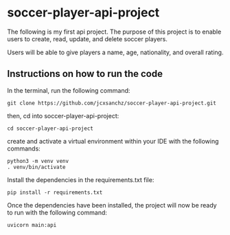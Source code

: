 # soccer-player-api-project
The following is my first api project. The purpose of this project is to enable users to create, read, update, and delete soccer players.


Users will be able to give players a name, age, nationality, and overall rating.

## Instructions on how to run the code

In the terminal, run the following command:
```aidl
git clone https://github.com/jcxsanchz/soccer-player-api-project.git
```
then, cd into soccer-player-api-project:
```aidl
cd soccer-player-api-project
```
create and activate a virtual environment within your IDE with the following commands:
```aidl
python3 -m venv venv
. venv/bin/activate
```
Install the dependencies in the requirements.txt file:
```aidl
pip install -r requirements.txt
```
Once the dependencies have been installed, the project will now be ready to run with the following command:
```aidl
uvicorn main:api
```

